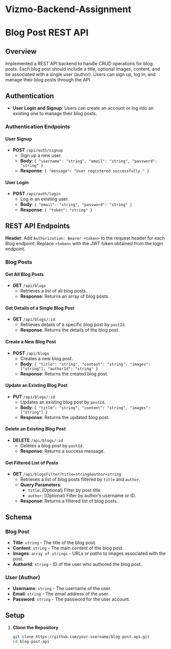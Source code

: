 # Vizmo-Backend-Assignment

# Blog Post REST API

## Overview

Implemented a REST API backend to handle CRUD operations for blog posts. Each blog post should include a title, optional images, content, and be associated with a single user (author). Users can sign up, log in, and manage their blog posts through the API.

## Authentication

- **User Login and Signup**: Users can create an account or log into an existing one to manage their blog posts.

### Authentication Endpoints

#### User Signup

- **POST** `/api/auth/signup`
  - Sign up a new user.
  - **Body**: `{ "username": "string", "email": "string", "password": "string" }`
  - **Response**: `{ "message": "User registered successfully." }`

#### User Login

- **POST** `/api/auth/login`
  - Log in an existing user.
  - **Body**: `{ "email": "string", "password": "string" }`
  - **Response**: `{ "token": "string" }`

## REST API Endpoints

**Header**: Add `Authorization: Bearer <token>` to the request header for each Blog endpoint. Replace `<token>` with the JWT token obtained from the login endpoint.

### Blog Posts

#### Get All Blog Posts

- **GET** `/api/blogs`
  - Retrieves a list of all blog posts.
  - **Response**: Returns an array of blog posts.

#### Get Details of a Single Blog Post

- **GET** `/api/blogs/:id`
  - Retrieves details of a specific blog post by `postId`.
  - **Response**: Returns the details of the blog post.

#### Create a New Blog Post

- **POST** `/api/blogs`
  - Creates a new blog post.
  - **Body**: `{ "title": "string", "content": "string", "images": ["string"], "authorId": "string" }`
  - **Response**: Returns the created blog post.

#### Update an Existing Blog Post

- **PUT** `/api/blogs/:id`
  - Updates an existing blog post by `postId`.
  - **Body**: `{ "title": "string", "content": "string", "images": ["string"] }`
  - **Response**: Returns the updated blog post.

#### Delete an Existing Blog Post

- **DELETE** `/api/blogs/:id`
  - Deletes a blog post by `postId`.
  - **Response**: Returns a success message.

#### Get Filtered List of Posts

- **GET** `/api/blogsFilter?title=string&author=string`
  - Retrieves a list of blog posts filtered by `title` and `author`.
  - **Query Parameters**:
    - `title`: (Optional) Filter by post title.
    - `author`: (Optional) Filter by author’s username or ID.
  - **Response**: Returns a filtered list of blog posts.

## Schema

### Blog Post

- **Title**: `string` - The title of the blog post.
- **Content**: `string` - The main content of the blog post.
- **Images**: `array of strings` - URLs or paths to images associated with the post.
- **AuthorId**: `string` - ID of the user who authored the blog post.

### User (Author)

- **Username**: `string` - The username of the user.
- **Email**: `string` - The email address of the user.
- **Password**: `string` - The password for the user account.

## Setup

1. **Clone the Repository**

   ```bash
   git clone https://github.com/your-username/blog-post-api.git
   cd blog-post-api
